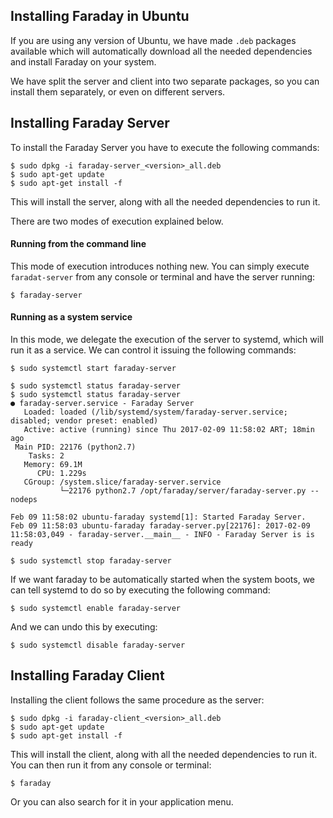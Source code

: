 ## Installing Faraday in Ubuntu

If you are using any version of Ubuntu, we have made `.deb` packages available which will automatically download all the needed dependencies and install Faraday on your system.

We have split the server and client into two separate packages, so you can install them separately, or even on different servers.

## Installing Faraday Server

To install the Faraday Server you have to execute the following commands:

    $ sudo dpkg -i faraday-server_<version>_all.deb
    $ sudo apt-get update
    $ sudo apt-get install -f

This will install the server, along with all the needed dependencies to run it.

There are two modes of execution explained below.

#### Running from the command line

This mode of execution introduces nothing new. You can simply execute `faradat-server` from any console or terminal and have the server running:

    $ faraday-server

#### Running as a system service

In this mode, we delegate the execution of the server to systemd, which will run it as a service. We can control it issuing the following commands:

    $ sudo systemctl start faraday-server

```
$ sudo systemctl status faraday-server
$ sudo systemctl status faraday-server
● faraday-server.service - Faraday Server
   Loaded: loaded (/lib/systemd/system/faraday-server.service; disabled; vendor preset: enabled)
   Active: active (running) since Thu 2017-02-09 11:58:02 ART; 18min ago
 Main PID: 22176 (python2.7)
    Tasks: 2
   Memory: 69.1M
      CPU: 1.229s
   CGroup: /system.slice/faraday-server.service
           └─22176 python2.7 /opt/faraday/server/faraday-server.py --nodeps

Feb 09 11:58:02 ubuntu-faraday systemd[1]: Started Faraday Server.
Feb 09 11:58:03 ubuntu-faraday faraday-server.py[22176]: 2017-02-09 11:58:03,049 - faraday-server.__main__ - INFO - Faraday Server is is ready
```

    $ sudo systemctl stop faraday-server

If we want faraday to be automatically started when the system boots, we can tell systemd to do so by executing the following command:

    $ sudo systemctl enable faraday-server

And we can undo this by executing:

    $ sudo systemctl disable faraday-server

## Installing Faraday Client

Installing the client follows the same procedure as the server:

    $ sudo dpkg -i faraday-client_<version>_all.deb
    $ sudo apt-get update
    $ sudo apt-get install -f

This will install the client, along with all the needed dependencies to run it. You can then run it from any console or terminal:

    $ faraday

Or you can also search for it in your application menu.